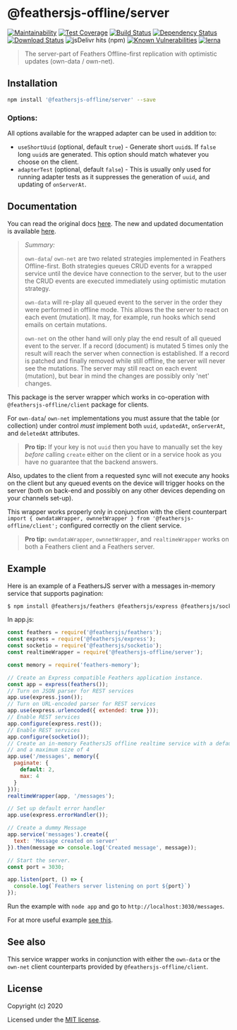 # @feathersjs-offline/server
[![Maintainability](https://api.codeclimate.com/v1/badges/22509121003eefaf32c5/maintainability)](https://codeclimate.com/github/feathersjs-offline/owndata-ownnet/maintainability)
[![Test Coverage](https://api.codeclimate.com/v1/badges/22509121003eefaf32c5/test_coverage)](https://codeclimate.com/github/feathersjs-offline/owndata-ownnet/test_coverage)
[![Build Status](https://travis-ci.com/feathersjs-offline/owndata-ownnet.svg?branch=main)](https://travis-ci.com/feathersjs-offline/owndata-ownnet)
[![Dependency Status](https://david-dm.org/feathersjs-offline/owndata-ownnet.svg?style=flat-square&path=packages/server/)](https://david-dm.org/feathersjs-offline/owndata-ownnet/tree/main/packages/server)
[![Download Status](https://img.shields.io/npm/dm/@feathersjs-offline/server.svg?style=flat-square)](https://www.npmjs.com/package/@feathersjs-offline/server)
![jsDelivr hits (npm)](https://img.shields.io/jsdelivr/npm/hm/feathersjs-offline-server)
[![Known Vulnerabilities](https://snyk.io/test/github/feathersjs-offline/owndata-ownnet/badge.svg)](https://snyk.io/test/github/feathersjs-offline/owndata-ownnet)
[![lerna](https://img.shields.io/badge/maintained%20with-lerna-cc00ff.svg)](https://lerna.js.org/)



> The server-part of Feathers Offline-first replication with optimistic updates (own-data / own-net).

## Installation

``` bash
npm install '@feathersjs-offline/server' --save
```

### Options:

All options available for the wrapped adapter can be used in addition to:

- `useShortUuid` (optional, default `true`) - Generate short `uuid`s. If `false` long `uuid`s are generated. This option should match whatever you choose on the client.
- `adapterTest` (optional, default `false`) - This is usually only used for running adapter tests as it suppresses the generation of `uuid`, and updating of `onServerAt`.

## Documentation

You can read the original docs [here](https://auk.docs.feathersjs.com/guides/offline-first/readme.html). The new and updated documentation is available [here](https://feathersjs-offline.github.io/docs).

> _Summary:_
> 
> `own-data`/ `own-net` are two related strategies implemented in Feathers Offline-first. Both strategies queues CRUD events for a wrapped service until the device have connection to the server, but to the user the CRUD events are executed immediately using optimistic mutation strategy.
>
> `own-data` will re-play all queued event to the server in the order they were performed in offline mode. This allows the the server to react on each event (mutation). It may, for example, run hooks which send emails on certain mutations.
>
> `own-net` on the other hand will only play the end result of all queued event to the server. If a record (document) is mutated 5 times only the result will reach the server when connection is established. If a record is patched and finally removed while still offline, the server will never see the mutations. The server may still react on each event (mutation), but bear in mind the changes are possibly only 'net' changes.

This package is the server wrapper which works in co-operation with `@feathersjs-offline/client` package for clients.

For `own-data`/ `own-net` implementations you must assure that the table (or collection) under control *must* implement both `uuid`, `updatedAt`, `onServerAt`, and `deletedAt` attributes.

> **Pro tip:** If your key is not `uuid` then you have to manually set the key *before* calling `create` either on the client or in a service hook as you have no guarantee that the backend answers.

Also, updates to the client from a requested sync will not execute any hooks on the client but any queued events on the device will trigger hooks on the server (both on back-end and possibly on any other devices depending on your channels set-up).

This wrapper works properly only in conjunction with the client counterpart `import { owndataWrapper, ownnetWrapper } from '@feathersjs-offline/client';` configured correctly on the client service.

> **Pro tip:** `owndataWrapper`, `ownnetWrapper`, and `realtimeWrapper` works on both a Feathers client and a Feathers server.

## Example
Here is an example of a FeathersJS server with a messages in-memory service that supports pagination:

``` bash
$ npm install @feathersjs/feathers @feathersjs/express @feathersjs/socketio @feathersjs/errors feathers-memory @feathersjs-offline/server
```

In app.js:

``` js
const feathers = require('@feathersjs/feathers');
const express = require('@feathersjs/express');
const socketio = require('@feathersjs/socketio');
const realtimeWrapper = require('@feathersjs-offline/server');

const memory = require('feathers-memory');

// Create an Express compatible Feathers application instance.
const app = express(feathers());
// Turn on JSON parser for REST services
app.use(express.json());
// Turn on URL-encoded parser for REST services
app.use(express.urlencoded({ extended: true }));
// Enable REST services
app.configure(express.rest());
// Enable REST services
app.configure(socketio());
// Create an in-memory FeathersJS offline realtime service with a default page size of 2 items
// and a maximum size of 4
app.use('/messages', memory({
  paginate: {
    default: 2,
    max: 4
  }
}));
realtimeWrapper(app, '/messages');

// Set up default error handler
app.use(express.errorHandler());

// Create a dummy Message
app.service('messages').create({
  text: 'Message created on server'
}).then(message => console.log('Created message', message));

// Start the server.
const port = 3030;

app.listen(port, () => {
  console.log(`Feathers server listening on port ${port}`)
});
```

Run the example with `node app` and go to `http://localhost:3030/messages`.

For at more useful example [see this](https://github.com/feathersjs-offline/owndata-ownnet/example/).

## See also
This service wrapper works in conjunction with either the `own-data` or the `own-net` client counterparts provided by `@feathersjs-offline/client`.

## License

Copyright (c) 2020

Licensed under the [MIT license](LICENSE).

